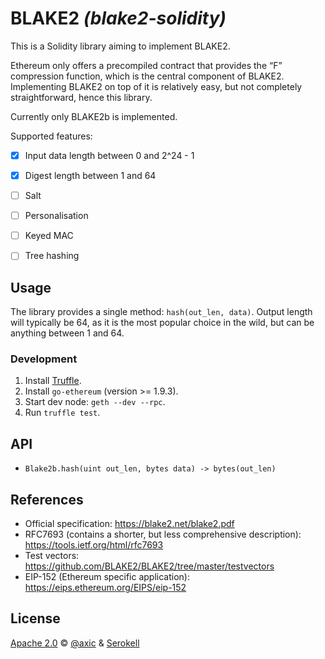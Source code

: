 <!--
SPDX-FileCopyrightText: 2019 Alex Beregszaszi
SPDX-FileCopyrightText: 2020 Serokell <https://serokell.io/>

SPDX-License-Identifier: Apache-2.0
-->

# BLAKE2 _(blake2-solidity)_

This is a Solidity library aiming to implement BLAKE2.

Ethereum only offers a precompiled contract that provides the “F” compression
function, which is the central component of BLAKE2. Implementing BLAKE2 on top
of it is relatively easy, but not completely straightforward, hence this library.

Currently only BLAKE2b is implemented.

Supported features:

- [x] Input data length between 0 and 2^24 - 1
- [x] Digest length between 1 and 64
- [ ] Salt
- [ ] Personalisation
- [ ] Keyed MAC
- [ ] Tree hashing


## Usage

The library provides a single method: `hash(out_len, data)`.
Output length will typically be 64, as it is the most popular choice in
the wild, but can be anything between 1 and 64.

### Development

1. Install [Truffle](https://www.trufflesuite.com/docs/truffle/getting-started/installation).
2. Install `go-ethereum` (version >= 1.9.3).
3. Start dev node: `geth --dev --rpc`.
4. Run `truffle test`.


## API

* `Blake2b.hash(uint out_len, bytes data) -> bytes(out_len)`


## References

- Official specification: https://blake2.net/blake2.pdf
- RFC7693 (contains a shorter, but less comprehensive description): https://tools.ietf.org/html/rfc7693
- Test vectors: https://github.com/BLAKE2/BLAKE2/tree/master/testvectors
- EIP-152 (Ethereum specific application): https://eips.ethereum.org/EIPS/eip-152

[EIP-152]: https://eips.ethereum.org/EIPS/eip-152


## License

[Apache 2.0] © [@axic] & [Serokell]

[Apache 2.0]: https://spdx.org/licenses/Apache-2.0.html
[@axic]: https://github.com/axic
[Serokell]: https://serokell.io/
